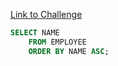 [Link to Challenge](https://www.hackerrank.com/challenges/name-of-employees/)

```sql
SELECT NAME
    FROM EMPLOYEE
    ORDER BY NAME ASC;
```
